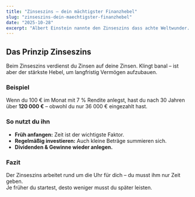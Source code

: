 ```yaml
---
title: "Zinseszins – dein mächtigster Finanzhebel"
slug: "zinseszins-dein-maechtigster-finanzhebel"
date: "2025-10-28"
excerpt: "Albert Einstein nannte den Zinseszins dass achte Weltwunder. Hier erfährst du, warum dieses Prinzip dein Vermögen vervielfachen kann."
---
```


## Das Prinzip Zinseszins

Beim Zinseszins verdienst du Zinsen auf deine Zinsen. Klingt banal – ist aber der stärkste Hebel, um langfristig Vermögen aufzubauen.

### Beispiel
Wenn du 100 € im Monat mit 7 % Rendite anlegst, hast du nach 30 Jahren über **120 000 €** – obwohl du nur 36 000 € eingezahlt hast.

### So nutzt du ihn
- **Früh anfangen:** Zeit ist der wichtigste Faktor.  
- **Regelmäßig investieren:** Auch kleine Beträge summieren sich.  
- **Dividenden & Gewinne wieder anlegen.**

### Fazit
Der Zinseszins arbeitet rund um die Uhr für dich – du musst ihm nur Zeit geben.  
Je früher du startest, desto weniger musst du später leisten.
